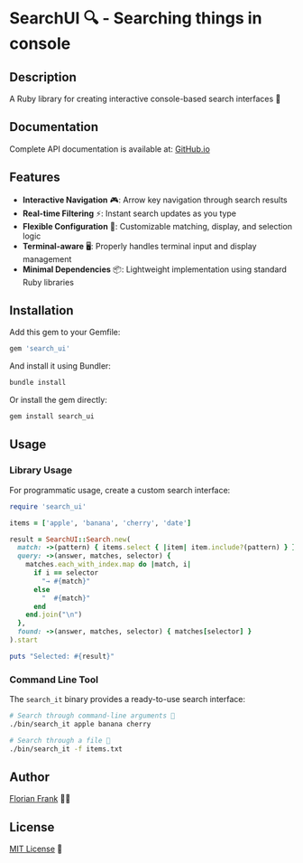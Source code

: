 # SearchUI 🔍 - Searching things in console

## Description

A Ruby library for creating interactive console-based search interfaces 🎯

## Documentation

Complete API documentation is available at: [GitHub.io](https://flori.github.io/search_ui/)

## Features

- **Interactive Navigation** 🎮: Arrow key navigation through search results
- **Real-time Filtering** ⚡: Instant search updates as you type
- **Flexible Configuration** 🔧: Customizable matching, display, and selection logic
- **Terminal-aware** 🖥️: Properly handles terminal input and display management
- **Minimal Dependencies** 📦: Lightweight implementation using standard Ruby libraries

## Installation

Add this gem to your Gemfile:

```ruby
gem 'search_ui'
```

And install it using Bundler:

```bash
bundle install
```

Or install the gem directly:

```bash
gem install search_ui
```

## Usage

### Library Usage

For programmatic usage, create a custom search interface:

```ruby
require 'search_ui'

items = ['apple', 'banana', 'cherry', 'date']

result = SearchUI::Search.new(
  match: ->(pattern) { items.select { |item| item.include?(pattern) } },
  query: ->(answer, matches, selector) {
    matches.each_with_index.map do |match, i|
      if i == selector
        "→ #{match}"
      else
        "  #{match}"
      end
    end.join("\n")
  },
  found: ->(answer, matches, selector) { matches[selector] }
).start

puts "Selected: #{result}"
```

### Command Line Tool

The `search_it` binary provides a ready-to-use search interface:

```bash
# Search through command-line arguments 🚀
./bin/search_it apple banana cherry

# Search through a file 📄
./bin/search_it -f items.txt
```

## Author

[Florian Frank](mailto:flori@ping.de) 👨‍💻

## License

[MIT License](./LICENSE) 📄
